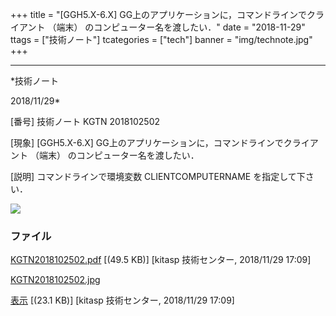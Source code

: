 ﻿+++
title = "[GGH5.X-6.X] GG上のアプリケーションに，コマンドラインでクライアント （端末） のコンピューター名を渡したい．"
date = "2018-11-29"
ttags = ["技術ノート"]
tcategories = ["tech"]
banner = "img/technote.jpg"
+++

-----------------------------------------------------------------------------------------------------------------------------

*技術ノート

2018/11/29*


[番号]
技術ノート KGTN 2018102502

[現象]
[GGH5.X-6.X] GG上のアプリケーションに，コマンドラインでクライアント
（端末） のコンピューター名を渡したい．

[説明]
コマンドラインで環境変数 CLIENTCOMPUTERNAME を指定して下さい．

![](http://techreport.kitasp.net/attachments/download/4205/KGTN2018102502.jpg)


### ファイル

 
 


[KGTN2018102502.pdf](http://techreport.kitasp.net/attachments/download/4204/KGTN2018102502.pdf)
 [(49.5 KB)] [kitasp 技術センター, 2018/11/29
17:09]

[KGTN2018102502.jpg](http://techreport.kitasp.net/attachments/download/4205/KGTN2018102502.jpg)

[表示](http://techreport.kitasp.net/attachments/4205/KGTN2018102502.jpg "表示")
 [(23.1 KB)] [kitasp 技術センター, 2018/11/29
17:09]


 


 

